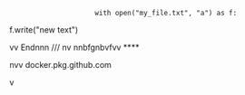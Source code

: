                          with open("my_file.txt", "a") as f:
   f.write("new text")

vv 
Endnnn
/// 
    nv
  nnbfgnbvfvv ****      
             
              
    
nvv   docker.pkg.github.com     
  
    
  v     
        
             
 
    
  
  
  
     
    
 
  

  
     
   
     
 
 
 

